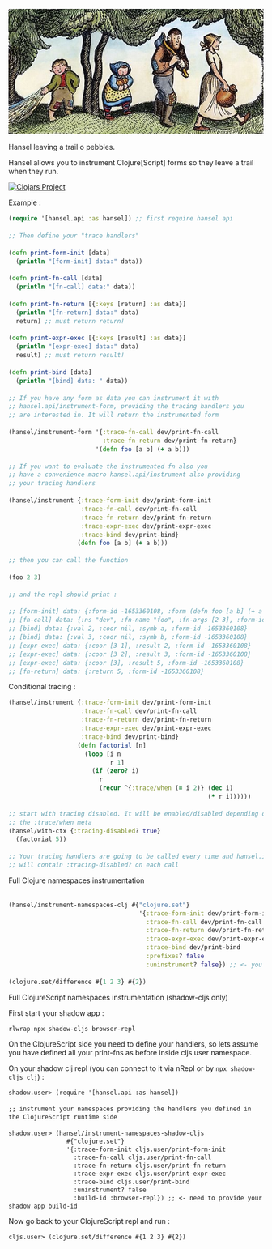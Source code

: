 
![hansel](./docs/hansel.png)

Hansel leaving a trail o pebbles.

Hansel allows you to instrument Clojure[Script] forms so they leave a trail when they run.

[![Clojars Project](https://img.shields.io/clojars/v/com.github.jpmonettas/hansel.svg)](https://clojars.org/com.github.jpmonettas/hansel)

Example :

```clojure
(require '[hansel.api :as hansel]) ;; first require hansel api

;; Then define your "trace handlers"

(defn print-form-init [data]
  (println "[form-init] data:" data))

(defn print-fn-call [data]
  (println "[fn-call] data:" data))

(defn print-fn-return [{:keys [return] :as data}]
  (println "[fn-return] data:" data)
  return) ;; must return return!

(defn print-expr-exec [{:keys [result] :as data}]
  (println "[expr-exec] data:" data)
  result) ;; must return result!

(defn print-bind [data]
  (println "[bind] data: " data))

;; If you have any form as data you can instrument it with 
;; hansel.api/instrument-form, providing the tracing handlers you
;; are interested in. It will return the instrumented form

(hansel/instrument-form '{:trace-fn-call dev/print-fn-call
                          :trace-fn-return dev/print-fn-return}
                        '(defn foo [a b] (+ a b)))

;; If you want to evaluate the instrumented fn also you
;; have a convenience macro hansel.api/instrument also providing
;; your tracing handlers

(hansel/instrument {:trace-form-init dev/print-form-init
                    :trace-fn-call dev/print-fn-call
                    :trace-fn-return dev/print-fn-return
                    :trace-expr-exec dev/print-expr-exec
                    :trace-bind dev/print-bind}
                   (defn foo [a b] (+ a b)))

;; then you can call the function

(foo 2 3)

;; and the repl should print :

;; [form-init] data: {:form-id -1653360108, :form (defn foo [a b] (+ a b)), :ns "dev", :def-kind :defn}
;; [fn-call] data: {:ns "dev", :fn-name "foo", :fn-args [2 3], :form-id -1653360108}
;; [bind] data: {:val 2, :coor nil, :symb a, :form-id -1653360108}
;; [bind] data: {:val 3, :coor nil, :symb b, :form-id -1653360108}
;; [expr-exec] data: {:coor [3 1], :result 2, :form-id -1653360108}
;; [expr-exec] data: {:coor [3 2], :result 3, :form-id -1653360108}
;; [expr-exec] data: {:coor [3], :result 5, :form-id -1653360108}
;; [fn-return] data: {:return 5, :form-id -1653360108}
```

Conditional tracing :

```clojure
(hansel/instrument {:trace-form-init dev/print-form-init
                    :trace-fn-call dev/print-fn-call
                    :trace-fn-return dev/print-fn-return
                    :trace-expr-exec dev/print-expr-exec
                    :trace-bind dev/print-bind}
                   (defn factorial [n]
                     (loop [i n
                            r 1]
                       (if (zero? i)
                         r
                         (recur ^{:trace/when (= i 2)} (dec i)
                                                       (* r i))))))

;; start with tracing disabled. It will be enabled/disabled depending on
;; the :trace/when meta
(hansel/with-ctx {:tracing-disabled? true}
  (factorial 5))

;; Your tracing handlers are going to be called every time and hansel.instrument.runtime/*runtime-ctx*
;; will contain :tracing-disabled? on each call

```

Full Clojure namespaces instrumentation

```clojure

(hansel/instrument-namespaces-clj #{"clojure.set"}
                                    '{:trace-form-init dev/print-form-init
                                      :trace-fn-call dev/print-fn-call
                                      :trace-fn-return dev/print-fn-return
                                      :trace-expr-exec dev/print-expr-exec
                                      :trace-bind dev/print-bind
									  :prefixes? false
                                      :uninstrument? false}) ;; <- you can use the same call with :uninstrument? true to uninstrument all namespaces
									  
(clojure.set/difference #{1 2 3} #{2})
```

Full ClojureScript namespaces instrumentation (shadow-cljs only)

First start your shadow app :
```
rlwrap npx shadow-cljs browser-repl
````

On the ClojureScript side you need to define your handlers, so lets assume you have defined all your print-fns as before
inside cljs.user namespace.

On your shadow clj repl (you can connect to it via nRepl or by `npx shadow-cljs clj`) :
```
shadow.user> (require '[hansel.api :as hansel])

;; instrument your namespaces providing the handlers you defined in the ClojureScript runtime side

shadow.user> (hansel/instrument-namespaces-shadow-cljs
                #{"clojure.set"}
                '{:trace-form-init cljs.user/print-form-init
                  :trace-fn-call cljs.user/print-fn-call
                  :trace-fn-return cljs.user/print-fn-return
                  :trace-expr-exec cljs.user/print-expr-exec
                  :trace-bind cljs.user/print-bind
                  :uninstrument? false
                  :build-id :browser-repl}) ;; <- need to provide your shadow app build-id
```

Now go back to your ClojureScript repl and run :

```
cljs.user> (clojure.set/difference #{1 2 3} #{2})
```
